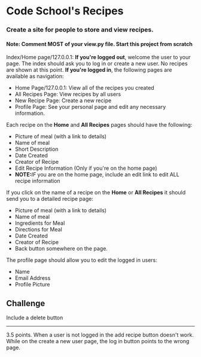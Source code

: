 # Code School's Recipes

### Create a site for people to store and view recipes.
#### <strong>Note: Comment MOST of your view.py file. Start this project from scratch </strong>

Index/Home page/127.0.0.1: <strong>If you're logged out</strong>, welcome the user to your page. The index should ask you to log in or create a new user. No recipes are shown at this point. <strong>If you're logged in</strong>, the following pages are available as navigation:
- Home Page/127.0.0.1: View all of the recipes you created
- All Recipes Page: View recipes by all users
- New Recipe Page: Create a new recipe
- Profile Page: See your personal page and edit any necessary information.

Each recipe on the **Home** and **All Recipes** pages should have the following:
- Picture of meal (with a link to details)
- Name of meal
- Short Description
- Date Created
- Creator of Recipe
- Edit Recipe Information (Only if you're on the home page)
- <strong>NOTE:</strong><em>IF</em> you are on the home page, include an edit link to edit ALL recipe information

If you click on the name of a recipe on the **Home** or **All Recipes** it should send you to a detailed recipe page:
- Picture of meal (with a link to details)
- Name of meal
- Ingredients for Meal
- Directions for Meal
- Date Created
- Creator of Recipe
- Back button somewhere on the page.

The profile page should allow you to edit the logged in users:
- Name
- Email Address
- Profile Picture

## Challenge
Include a delete button
<hr>
3.5 points. When a user is not logged in the add recipe button doesn't work. While on the create a new user page, the log in button points to the wrong page. 